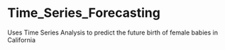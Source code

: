 # Time_Series_Forecasting
Uses Time Series Analysis to predict the future birth of female babies in California
